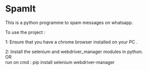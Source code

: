 # SpamIt
This is a python programme to spam messages on whatsapp.       

To use the project :   

  1: Ensure that you have a chrome browser installed on your PC .   
  
  2: Install the selenium and  webdriver_manager modules in python.<br>
                              OR<br>
     run on cmd : pip install selenium webdriver-manager 
  
  
